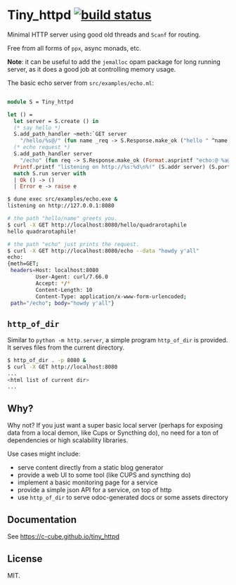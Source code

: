 
# Tiny_httpd [![build status](https://travis-ci.org/c-cube/tiny_httpd.svg?branch=master)](https://travis-ci.org/c-cube/tiny_httpd) 

Minimal HTTP server using good old threads and `Scanf` for routing.

Free from all forms of `ppx`, async monads, etc.

**Note**: it can be useful to add the `jemalloc` opam package for long running
server, as it does a good job at controlling memory usage.

The basic echo server from `src/examples/echo.ml`:

```ocaml

module S = Tiny_httpd

let () =
  let server = S.create () in
  (* say hello *)
  S.add_path_handler ~meth:`GET server
    "/hello/%s@/" (fun name _req -> S.Response.make_ok ("hello " ^name ^"!\n"));
  (* echo request *)
  S.add_path_handler server
    "/echo" (fun req -> S.Response.make_ok (Format.asprintf "echo:@ %a@." S.Request.pp req));
  Printf.printf "listening on http://%s:%d\n%!" (S.addr server) (S.port server);
  match S.run server with
  | Ok () -> ()
  | Error e -> raise e
```

```sh
$ dune exec src/examples/echo.exe &
listening on http://127.0.0.1:8080

# the path "hello/name" greets you.
$ curl -X GET http://localhost:8080/hello/quadrarotaphile
hello quadrarotaphile!

# the path "echo" just prints the request.
$ curl -X GET http://localhost:8080/echo --data "howdy y'all" 
echo:
{meth=GET;
 headers=Host: localhost:8080
         User-Agent: curl/7.66.0
         Accept: */*
         Content-Length: 10
         Content-Type: application/x-www-form-urlencoded;
 path="/echo"; body="howdy y'all"}

```

## `http_of_dir`

Similar to `python -m http.server`, a simple program `http_of_dir` is provided.
It serves files from the current directory.

```sh
$ http_of_dir . -p 8080 &
$ curl -X GET http://localhost:8080
...
<html list of current dir>
...

```


## Why?

Why not? If you just want a super basic local server (perhaps for exposing
data from a local demon, like Cups or Syncthing do), no need for a ton of
dependencies or high scalability libraries.

Use cases might include:

- serve content directly from a static blog generator
- provide a web UI to some tool (like CUPS and syncthing do)
- implement a basic monitoring page for a service
- provide a simple json API for a service, on top of http
- use `http_of_dir` to serve odoc-generated docs or some assets directory

## Documentation

See https://c-cube.github.io/tiny_httpd

## License

MIT.


